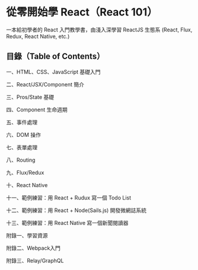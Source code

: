 # 從零開始學 React（React 101）
一本給初學者的 React 入門教學書，由淺入深學習 ReactJS 生態系 (React, Flux, Redux, React Native, etc.)

## 目錄（Table of Contents）

一、HTML、CSS、JavaScript 基礎入門

二、React/JSX/Component 簡介

三、Pros/State 基礎 

四、Component 生命週期

五、事件處理

六、DOM 操作

七、表單處理

八、Routing

九、Flux/Redux

十、React Native

十一、範例練習：用 React + Rudux 寫一個 Todo List

十二、範例練習：用 React + Node(Sails.js) 開發微網誌系統

十三、範例練習：用 React Native 寫一個新聞閱讀器

附錄一、學習資源

附錄二、Webpack入門

附錄三、Relay/GraphQL
